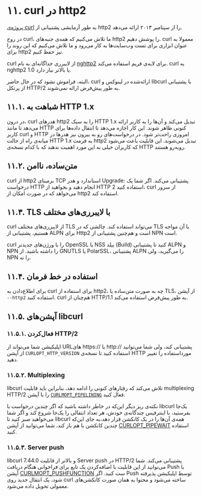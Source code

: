 # ۱۱. curl در http2

[پروژه‌ی curl](https://curl.haxx.se/) به طور آزمایشی پشتیبانی از http2 را از سپتامبر ۲۰۱۳ ارائه می‌دهد.

در روح curl، ما تلاش می‌کنیم که همه‌ی جنبه‌های http2 را پوشش دهیم. curl معمولا به عنوان ابزاری برای تست وب‌سایت‌ها به کار می‌رود و ما تلاش می‌کنیم که این روند را برای http2 نیز حفظ کنیم.

curl از لایبرری جدا‌گانه‌ای به نام [nghttp2](https://nghttp2.org/) برای لایه‌ی فریم استفاده می‌کند. curl به nghttp2 1.0 یا بالاتر نیاز دارد.

البته، فراموش نشود که در حال حاضر، curl ارائه‌شده در لینوکس و libcurl با پشتیبانی از پرتکل HTTP/2 به طور پیش‌فرض ارائه نمی‌شوند.

## ۱۱.۱. شباهت به HTTP 1.x

در درون، curl هدرهای http2 را به سبک HTTP 1.x تبدیل می‌کند و آن‌ها را به کاربر ارائه می‌دهد تا مانند HTTP کنونی ظاهر شوند. این کار اجازه می‌دهد تا انتقال داده‌ها برای کاربر curl و HTTP امروزی راحت‌تر شود. در درخواست‌های رو به بیرون نیز هدرها در میانه‌ی راه از حالت HTTP 1.x به فرمت http2 تبدیل می‌شوند. این قابلیت باعث می‌شود که کاربران خیلی به این مورد اهمیت ندهند که با کدام نسخه‌ی HTTP رو‌به‌رو هستند.

## ۱۱.۲. متن‌ساده، ناامن

curl از http2 برمبنای TCP استاندارد و هدر Upgrade: پشتیبانی می‌کند. اگر شما یک درخواست HTTP انجام دهید و بخواهید از HTTP 2 استفاده کنید، curl از سرور می‌خواهد که در صورت امکان از http2 استفاده کند.

## ۱۱.۳. TLS با لایبرری‌های مختلف

curl از لایبرری‌های مختلف TLS می‌تواند استفاده کند. چالشی که در TLS با آن مواجه هستیم، پشتیبانی از ALPN برای Http2 است و هم‌چنین پشتیبانی از NPN است.

curl را با ورژن‌های جدیدتر OpenSSL یا NSS بیلد (Build) کنید تا پشتیبانی ALPN و NPN را داشته باشید. از GNUTLS یا PolarSSL، پشتیبانی ALPN را می‌گیرید، ولی NPN را نه.

## ۱۱.۴. استفاده در خط فرمان

برای اطلاع‌دادن به curl برای استفاده از http2، چه به صورت متن‌ساده یا TLS، از آپشن `--http2` استفاده کنید. curl هم‌چنان از HTTP/1.1 به طور پیش‌فرض استفاده می‌کند.

## ۱۱.۵. آپشن‌های libcurl

### ۱۱.۵.۱. فعال‌کردن HTTP/2

اپلیکیشن شما می‌تواند از URLهای https:// یا http:// پشتیبانی کند، ولی شما می‌توانید از آپشن `CURLOPT_HTTP_VERSION` استفاده کنید تا نسخه‌ی HTTP مورداستفاده را تغییر دهید.

### ۱۱.۵.۲. Multiplexing

libcurl تلاش می‌کند که رفتارهای کنونی را ادامه دهد، بنابراین باید قابلیت multiplexing HTTP/2 را با آپشن [`CURLMOPT_PIPELINING`](https://curl.haxx.se/libcurl/c/CURLMOPT_PIPELINING.html) فعال کنید.

نکته‌ی ریز دیگر این‌که در خاطر داشته باشید که اگر چندین درخواست با libcurl یک‌جا بفرستید، با اینترفیس چندگانه‌ی خودش، هر تعداد انتقالی را یک‌جا شروع کند و اگر شما می‌خواهید صبر کنید تا libcurl همه‌ی آن‌ها را در یک کانکشن قرار دهد،‌به جای این‌که چندین کانکشن با هم باز کند، شما می‌توانید از آپشن [CURLOPT_PIPEWAIT](https://curl.haxx.se/libcurl/c/CURLOPT_PIPEWAIT.html) استفاده کنید.

### ۱۱.۵.۳. Server push

libcurl 7.44.0 و بالاتر از قابلیت Server push در HTTP/2 پشتیبانی می‌کند. شما می‌توانید از این قابلیت با اضافه‌کردن یک تابع برای فراخوانی هنگام دریافت Push با آپشن [CURLMOPT_PUSHFUNCTION](https://curl.haxx.se/libcurl/c/CURLMOPT_PUSHFUNCTION.html) ست کنید. اگر Push توسط اپلیکیشن پذیرفته شود، یک انتقال جدید روی curl ساخته می‌شود و محتوا به همان صورت کانکشن‌های معمولی تحویل داده می‌شود.

